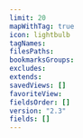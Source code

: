 ```yaml
---
limit: 20
mapWithTag: true
icon: lightbulb
tagNames: 
filesPaths: 
bookmarksGroups: 
excludes: 
extends: 
savedViews: []
favoriteView: 
fieldsOrder: []
version: "2.3"
fields: []
---
```

